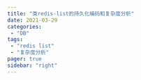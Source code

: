 ```yaml
---
title: "类redis-list的持久化编码和复杂度分析"
date: 2021-03-29
categories:
 - "DB"
tags:
 - "redis list"
 - "复杂度分析"
pager: true
sidebar: "right"
---
```

